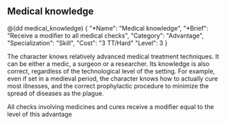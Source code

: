 ## Medical knowledge

@(dd medical_knowledge)
{ 
  "*Name": "Medical knowledge",
  "*Brief": "Receive a modifier to all medical checks",
  "Category": "Advantage",
  "Specialization": "Skill", 
  "Cost": "3 TT/Hard"
  "Level": 3
}

The character knows relatively advanced medical treatment techniques.
It can be either a medic, a surgeon or a researcher. Its knowledge is
also correct, regardless of the technological level of the setting. For
example, even if set in a medieval period, the character knows how to
actually cure most illnesses, and the correct prophylactic procedure to
minimize the spread of diseases as the plague.

All checks involving medicines and cures receive a modifier equal to
the level of this advantage
